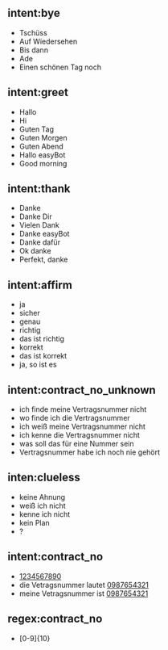 <!--- Make sure to update this training data file with more training examples from https://forum.rasa.com/t/grab-the-nlu-training-dataset-and-starter-packs/903 --> 

## intent:bye <!--- The label of the intent --> 
- Tschüss 			<!--- Training examples for intent 'bye'--> 
- Auf Wiedersehen
- Bis dann
- Ade
- Einen schönen Tag noch

## intent:greet
- Hallo
- Hi
- Guten Tag
- Guten Morgen
- Guten Abend
- Hallo easyBot
- Good morning

## intent:thank
- Danke
- Danke Dir
- Vielen Dank
- Danke easyBot
- Danke dafür
- Ok danke
- Perfekt, danke

## intent:affirm
- ja
- sicher
- genau
- richtig
- das ist richtig
- korrekt
- das ist korrekt
- ja, so ist es

## intent:contract_no_unknown
- ich finde meine Vertragsnummer nicht
- wo finde ich die Vertragsnummer
- ich weiß meine Vertragsnummer nicht
- ich kenne die Vertragsnummer nicht
- was soll das für eine Nummer sein
- Vertragsnummer habe ich noch nie gehört

## inten:clueless
- keine Ahnung
- weiß ich nicht
- kenne ich nicht
- kein Plan
- ?

## intent:contract_no
- [1234567890](contract_no)
- die Vetragsnummer lautet [0987654321](contract_no)
- meine Vetragsnummer ist [0987654321](contract_no)

## regex:contract_no <!--- Name of regex is just for debugging purposes -->
- [0-9]{10}
